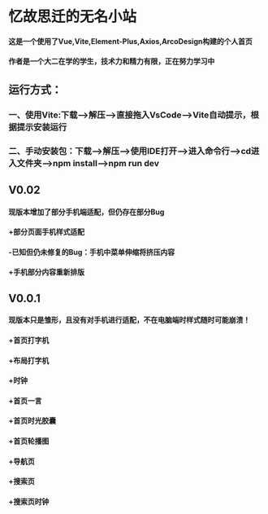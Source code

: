 # 忆故思迁的无名小站
#### 这是一个使用了Vue,Vite,Element-Plus,Axios,ArcoDesign构建的个人首页
#### 作者是一个大二在学的学生，技术力和精力有限，正在努力学习中

## 运行方式：
### 一、使用Vite:下载-->解压-->直接拖入VsCode-->Vite自动提示，根据提示安装运行
### 二、手动安装包：下载-->解压-->使用IDE打开-->进入命令行-->cd进入文件夹-->npm install-->npm run dev

## V0.02
#### 现版本增加了部分手机端适配，但仍存在部分Bug
#### +部分页面手机样式适配
#### -已知但仍未修复的Bug：手机中菜单伸缩将挤压内容
#### +手机部分内容重新排版

## V0.0.1
#### 现版本只是雏形，且没有对手机进行适配，不在电脑端时样式随时可能崩溃！
#### +首页打字机
#### +布局打字机
#### +时钟
#### +首页一言
#### +首页时光胶囊
#### +首页轮播图
#### +导航页
#### +搜索页
#### +搜索页时钟


